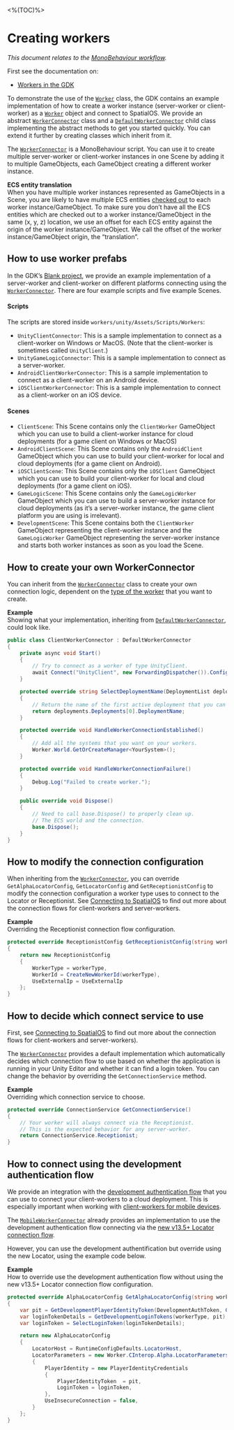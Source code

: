 <%(TOC)%>
# Creating workers
_This document relates to the [MonoBehaviour workflow]({{urlRoot}}/reference/workflows/which-workflow)._

First see the documentation on:

* [Workers in the GDK]({{urlRoot}}/reference/concepts/worker)

To demonstrate the use of the [`Worker`]({{urlRoot}}/api/core/worker) class, the GDK contains an example implementation
of how to create a worker instance (server-worker or client-worker) as a [`Worker`]({{urlRoot}}/api/core/worker) object and connect to SpatialOS. We provide an abstract [`WorkerConnector`]({{urlRoot}}/api/core/worker-connector) class and a [`DefaultWorkerConnector`]({{urlRoot}}/api/core/default-worker-connector) child class implementing the abstract methods to get you started quickly. You can extend it further by creating classes which inherit from it.

The [`WorkerConnector`]({{urlRoot}}/api/core/worker-connector) is a MonoBehaviour script. You can use it to create multiple server-worker or client-worker instances in one Scene by adding it to multiple GameObjects, each GameObject creating a different worker instance.

**ECS entity translation** <br/>
When you have multiple worker instances represented as GameObjects in a Scene, you are likely to have multiple ECS entities [checked out]({{urlRoot}}/reference/glossary#authority) to each worker instance/GameObject. To make sure you don’t have all the ECS entities which are checked out to a worker instance/GameObject in the same (x, y, z) location, we use an offset for each ECS entity against the origin of the worker instance/GameObject.  We call the offset of the worker instance/GameObject origin, the “translation”.


## How to use worker prefabs

In the GDK’s [Blank project](https://github.com/spatialos/gdk-for-unity-blank-project), we provide an example implementation of a server-worker and client-worker on different platforms connecting using the [`WorkerConnector`]({{urlRoot}}/api/core/worker-connector). There are four example scripts and five example Scenes.

#### Scripts
The scripts are stored inside `workers/unity/Assets/Scripts/Workers`:

* `UnityClientConnector`: This is a sample implementation to connect as a client-worker on Windows or MacOS. (Note that the client-worker is sometimes called `UnityClient`.)
* `UnityGameLogicConnector`: This is a sample implementation to connect as a server-worker.
* `AndroidClientWorkerConnector`: This is a sample implementation to connect as a client-worker on an Android device.
* `iOSClientWorkerConnector`: This is a sample implementation to connect as a client-worker on an iOS device.

#### Scenes

* `ClientScene`: This Scene contains only the `ClientWorker` GameObject which you can use to build a client-worker instance for cloud deployments (for a game client on Windows or MacOS)
* `AndroidClientScene`: This Scene contains only the `AndroidClient` GameObject which you can use to build your client-worker for local and cloud deployments (for a game client on Android).
* `iOSClientScene`: This Scene contains only the `iOSClient` GameObject which you can use to build your client-worker for local and cloud deployments (for a game client on iOS).
* `GameLogicScene`: This Scene contains only the `GameLogicWorker` GameObject which you can use to build a server-worker instance for cloud deployments (as it’s a server-worker instance, the game client platform you are using is irrelevant).
* `DevelopmentScene`: This Scene contains both the `ClientWorker` GameObject representing the client-worker instance and the `GameLogicWorker` GameObject representing the server-worker instance and starts both worker instances as soon as you load the Scene.

## How to create your own WorkerConnector
You can inherit from the [`WorkerConnector`]({{urlRoot}}/api/core/worker-connector) class to create your own connection logic, dependent on the [type of the worker]({{urlRoot}}/reference/glossary#worker-types) that you want to create.

**Example**</br>
Showing what your implementation, inheriting from [`DefaultWorkerConnector`]({{urlRoot}}/api/core/default-worker-connector), could look like.

```csharp
public class ClientWorkerConnector : DefaultWorkerConnector
{
    private async void Start()
    {
        // Try to connect as a worker of type UnityClient.
        await Connect("UnityClient", new ForwardingDispatcher()).ConfigureAwait(false);
    }

    protected override string SelectDeploymentName(DeploymentList deployments)
    {
        // Return the name of the first active deployment that you can find.
        return deployments.Deployments[0].DeploymentName;
    }

    protected override void HandleWorkerConnectionEstablished()
    {
        // Add all the systems that you want on your workers.
        Worker.World.GetOrCreateManager<YourSystem>();
    }

    protected override void HandleWorkerConnectionFailure()
    {
        Debug.Log("Failed to create worker.");
    }

    public override void Dispose()
    {
        // Need to call base.Dispose() to properly clean up.
        // The ECS world and the connection.
        base.Dispose();
    }
}
```

## How to modify the connection configuration

When inheriting from the [`WorkerConnector`]({{urlRoot}}/api/core/worker-connector), you can override `GetAlphaLocatorConfig`, `GetLocatorConfig` and
`GetReceptionistConfig` to modify the connection configuration a worker type uses to connect to the
Locator or Receptionist. See [Connecting to SpatialOS]({{urlRoot}}/reference/concepts/connection-flows) to find out more about the connection flows for client-workers and server-workers.

**Example** </br>
Overriding the Receptionist connection flow configuration.

```csharp
protected override ReceptionistConfig GetReceptionistConfig(string workerType)
{
    return new ReceptionistConfig
    {
        WorkerType = workerType,
        WorkerId = CreateNewWorkerId(workerType),
        UseExternalIp = UseExternalIp
    };
}
```

## How to decide which connect service to use
First, see [Connecting to SpatialOS]({{urlRoot}}/reference/concepts/connection-flows) to find out more about the connection flows for client-workers and server-workers).

The [`WorkerConnector`]({{urlRoot}}/api/core/worker-connector) provides a default implementation which automatically decides which connection flow to use based on whether the application is running in your Unity Editor and whether it can find a login token. You can change the behavior by overriding the `GetConnectionService` method.

**Example** </br>
Overriding which connection service to choose.

```csharp
protected override ConnectionService GetConnectionService()
{
    // Your worker will always connect via the Receptionist.
    // This is the expected behavior for any server-worker.
    return ConnectionService.Receptionist;
}
```

## How to connect using the development authentication flow
We provide an integration with the [development authentication flow](https://docs.improbable.io/reference/latest/shared/auth/development-authentication#developmentauthenticationtoken-maintenance) that you can use to connect your client-workers to a cloud deployment. This is especially important when working with [client-workers for mobile devices]({{urlRoot}}/reference/mobile/overview).

The [`MobileWorkerConnector`]({{urlRoot}}/api/mobile/mobile-worker-connector) already provides an implementation to use the development authentication flow connecting via the [new v13.5+ Locator connection flow]({{urlRoot}}/reference/concepts/connection-flows#locator-connection-flow).

However, you can use the development authentification but override using the new Locator, using the example code below.

**Example** </br>
How to override use the development authentication flow without using the new v13.5+ Locator connection flow configuration.

```csharp
protected override AlphaLocatorConfig GetAlphaLocatorConfig(string workerType)
{
    var pit = GetDevelopmentPlayerIdentityToken(DevelopmentAuthToken, GetPlayerId(), GetDisplayName());
    var loginTokenDetails = GetDevelopmentLoginTokens(workerType, pit);
    var loginToken = SelectLoginToken(loginTokenDetails);

    return new AlphaLocatorConfig
    {
        LocatorHost = RuntimeConfigDefaults.LocatorHost,
        LocatorParameters = new Worker.CInterop.Alpha.LocatorParameters
        {
            PlayerIdentity = new PlayerIdentityCredentials
            {
                PlayerIdentityToken  = pit,
                LoginToken = loginToken,
            },
            UseInsecureConnection = false,
        }
    };
}
```
